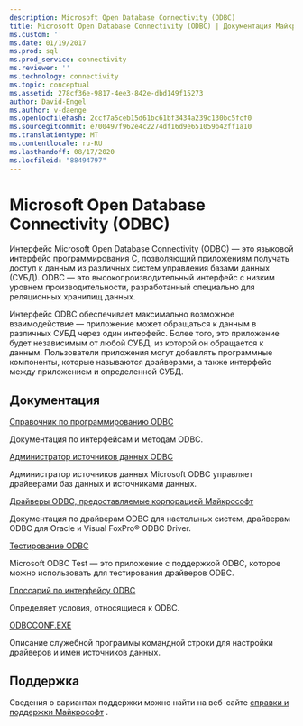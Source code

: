 ```yaml
---
description: Microsoft Open Database Connectivity (ODBC)
title: Microsoft Open Database Connectivity (ODBC) | Документация Майкрософт
ms.custom: ''
ms.date: 01/19/2017
ms.prod: sql
ms.prod_service: connectivity
ms.reviewer: ''
ms.technology: connectivity
ms.topic: conceptual
ms.assetid: 278cf36e-9817-4ee3-842e-dbd149f15273
author: David-Engel
ms.author: v-daenge
ms.openlocfilehash: 2ccf7a5ceb15d61bc61bf3434a239c130bc5fcf0
ms.sourcegitcommit: e700497f962e4c2274df16d9e651059b42ff1a10
ms.translationtype: MT
ms.contentlocale: ru-RU
ms.lasthandoff: 08/17/2020
ms.locfileid: "88494797"
---
```

# <a name="microsoft-open-database-connectivity-odbc"></a>Microsoft Open Database Connectivity (ODBC)
Интерфейс Microsoft Open Database Connectivity (ODBC) — это языковой интерфейс программирования C, позволяющий приложениям получать доступ к данным из различных систем управления базами данных (СУБД). ODBC — это высокопроизводительный интерфейс с низким уровнем производительности, разработанный специально для реляционных хранилищ данных.  
  
 Интерфейс ODBC обеспечивает максимально возможное взаимодействие — приложение может обращаться к данным в различных СУБД через один интерфейс. Более того, это приложение будет независимым от любой СУБД, из которой он обращается к данным. Пользователи приложения могут добавлять программные компоненты, которые называются драйверами, а также интерфейс между приложением и определенной СУБД.  
  
## <a name="documentation"></a>Документация  
 [Справочник по программированию ODBC](../odbc/reference/odbc-programmer-s-reference.md)  
  
 Документация по интерфейсам и методам ODBC.  
  
 [Администратор источников данных ODBC](../odbc/admin/odbc-data-source-administrator.md)  
  
 Администратор источников данных Microsoft ODBC управляет драйверами баз данных и источниками данных.  
  
 [Драйверы ODBC, предоставляемые корпорацией Майкрософт](../odbc/microsoft/microsoft-supplied-odbc-drivers.md)  
  
 Документация по драйверам ODBC для настольных систем, драйверам ODBC для Oracle и Visual FoxPro® ODBC Driver.  
  
 [Тестирование ODBC](../odbc/odbc-test.md)  
  
 Microsoft ODBC Test — это приложение с поддержкой ODBC, которое можно использовать для тестирования драйверов ODBC.  
  
 [Глоссарий по интерфейсу ODBC](../odbc/odbc-glossary.md)  
  
 Определяет условия, относящиеся к ODBC.  
  
 [ODBCCONF.EXE](../odbc/odbcconf-exe.md)  
  
 Описание служебной программы командной строки для настройки драйверов и имен источников данных.  
  
## <a name="support"></a>Поддержка  
 Сведения о вариантах поддержки можно найти на веб-сайте [справки и поддержки Майкрософт](https://go.microsoft.com/fwlink?linkid=5521) .
